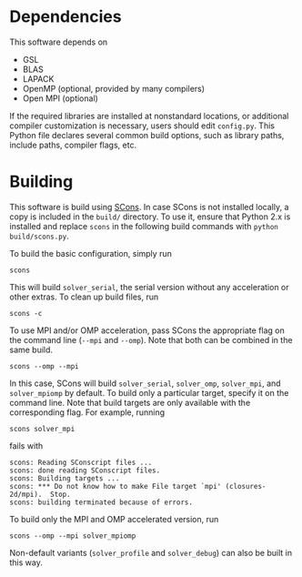 Dependencies
============

This software depends on

* GSL
* BLAS
* LAPACK
* OpenMP (optional, provided by many compilers)
* Open MPI (optional)

If the required libraries are installed at nonstandard locations, or
additional compiler customization is necessary, users should edit `config.py`.
This Python file declares several common build options, such as library
paths, include paths, compiler flags, etc.

Building
========

This software is build using [SCons](http://scons.org/). In case SCons is not
installed locally, a copy is included in the `build/` directory. To use it,
ensure that Python 2.x is installed and
replace `scons` in the following build commands with `python build/scons.py`.

To build the basic configuration, simply run

    scons

This will build `solver_serial`, the serial version without any acceleration
or other extras. To clean up build files, run

    scons -c

To use MPI and/or OMP acceleration, pass SCons the appropriate flag on the
command line (`--mpi` and `--omp`). Note that both can be combined in the
same build.

    scons --omp --mpi

In this case, SCons will build `solver_serial`, `solver_omp`, `solver_mpi`, and
`solver_mpiomp` by default. To build only a particular target, specify it on
the command line. Note that build targets are only available with the
corresponding flag. For example, running

    scons solver_mpi

fails with

    scons: Reading SConscript files ...
    scons: done reading SConscript files.
    scons: Building targets ...
    scons: *** Do not know how to make File target `mpi' (closures-2d/mpi).  Stop.
    scons: building terminated because of errors.

To build only the MPI and OMP accelerated version, run

    scons --omp --mpi solver_mpiomp

Non-default variants (`solver_profile` and `solver_debug`) can also be built in
this way.

